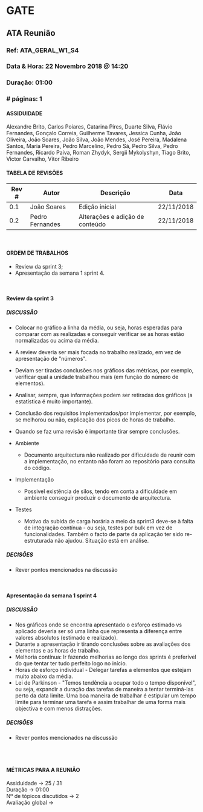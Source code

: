 # GATE

## ATA Reunião

### Ref: ATA_GERAL_W1_S4

### Data & Hora: 22 Novembro 2018 @ 14:20

### Duração: 01:00

### # páginas: 1

#### ASSIDUIDADE

Alexandre Brito, Carlos Poiares, Catarina Pires, Duarte Silva, Flávio Fernandes, Gonçalo Correia, Guilherme Tavares, Jessica Cunha, João Oliveira, João Soares, João Silva, João Mendes, José Pereira, Madalena Santos, Maria Pereira, Pedro Marcelino, Pedro Sá, Pedro Silva, Pedro Fernandes, Ricardo Paiva, Roman Zhydyk, Sergii Mykolyshyn, Tiago Brito, Victor Carvalho, Vitor Ribeiro

#### TABELA DE REVISÕES

Rev # | Autor|  Descrição | Data
--- | --- | --- | ---
0.1 | João Soares | Edição inicial | 22/11/2018
0.2 | Pedro Fernandes | Alterações e adição de conteúdo | 22/11/2018

<br/>

#### ORDEM DE TRABALHOS

* Review da sprint 3;
* Apresentação da semana 1 sprint 4.

<br/> 

#### Review da sprint 3

##### DISCUSSÃO

* Colocar no gráfico a linha da média, ou seja, horas esperadas para comparar com as realizadas e conseguir verificar se as horas estão normalizadas ou acima da média.
* A review deveria ser mais focada no trabalho realizado, em vez de apresentação de "números". 
* Deviam ser tiradas conclusões nos gráficos das métricas, por exemplo, verificar qual a unidade trabalhou mais (em função do número de elementos). 
* Analisar, sempre, que informações podem ser retiradas dos gráficos (a estatística é muito importante).
* Conclusão dos requisitos implementados/por implementar, por exemplo, se melhorou ou não, explicação dos picos de horas de trabalho.
* Quando se faz uma revisão é importante tirar sempre conclusões.


* Ambiente
  * Documento arquitectura não realizado por dificuldade de reunir com a implementação, no entanto não foram ao repositório para consulta do código.

* Implementação
  * Possivel existência de silos, tendo em conta a dificuldade em ambiente conseguir produzir o documento de arquitectura.

* Testes
  * Motivo da subida de carga horária a meio da sprint3 deve-se à falta de integração contínua - ou seja, testes por bulk em vez de funcionalidades. Também o facto de parte da aplicação ter sido re-estruturada não ajudou. Situação está em análise.

##### DECISÕES

* Rever pontos mencionados na discussão

<br/>

#### Apresentação da semana 1 sprint 4

##### DISCUSSÃO

* Nos gráficos onde se encontra apresentado o esforço estimado vs aplicado deveria ser só uma linha que representa a diferença entre valores absolutos (estimado e realizado). 
* Durante a apresentação ir tirando conclusões sobre as avaliações dos elementos e as horas de trabalho.
* Melhoria contínua: Ir fazendo melhorias ao longo dos sprints é preferível do que tentar ter tudo perfeito logo no início. 
* Horas de esforço individual - Delegar tarefas a elementos que estejam muito abaixo da média.
* Lei de Parkinson - "Temos tendência a ocupar todo o tempo disponível", ou seja, expandir a duração das tarefas de maneira a tentar terminá-las perto da data limite. Uma boa maneira de trabalhar é estipular um tempo limite para terminar uma tarefa e assim trabalhar de uma forma mais objectiva e com menos distrações.

##### DECISÕES

* Rever pontos mencionados na discussão

<br/> 
<br/>

#### MÉTRICAS PARA A REUNIÃO
Assiduidade -> 25 / 31<br/>
Duração -> 01:00<br/>
Nº de tópicos discutidos -> 2<br/>
Avaliação global -> <br/>
